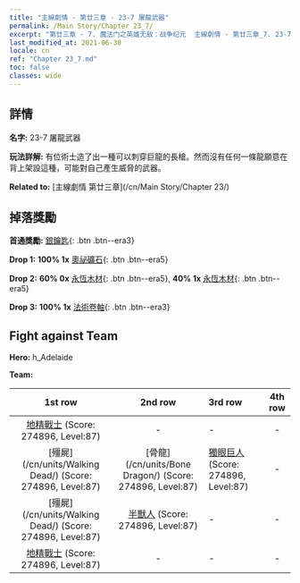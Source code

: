```yaml
---
title: "主線劇情 - 第廿三章 - 23-7 屠龍武器"
permalink: /Main Story/Chapter 23_7/
excerpt: "第廿三章 - 7. 魔法门之英雄无敌：战争纪元  主線劇情 - 第廿三章_7. 23-7 屠龍武器"
last_modified_at: 2021-06-30
locale: cn
ref: "Chapter 23_7.md"
toc: false
classes: wide
---
```


## 詳情

 **名字:** 23-7 屠龍武器

 **玩法詳解:** 有位術士造了出一種可以刺穿巨龍的長槍。然而沒有任何一條龍願意在背上架設這種，可能對自己產生威脅的武器。

 **Related to:** [主線劇情 第廿三章](/cn/Main Story/Chapter 23/)

## 掉落獎勵

 **首通獎勵:** [銀鑰匙](/cn/Items/con_693/){: .btn .btn--era3}

 **Drop 1:** **100% 1x** [奧祕礦石](/cn/Items/mat_75/){: .btn .btn--era5}

 **Drop 2:** **60% 0x** [永恆木材](/cn/Items/mat_69/){: .btn .btn--era5}, **40% 1x** [永恆木材](/cn/Items/mat_69/){: .btn .btn--era5}

 **Drop 3:** **100% 1x** [法術卷軸](/cn/Items/con_694/){: .btn .btn--era3}


## Fight against Team
 **Hero:** h_Adelaide

 **Team:**


  | 1st row | 2nd row | 3rd row | 4th row |
  |:----:|:----:|:----|:----:|
  | [地精戰士](/cn/units/Goblin/) (Score: 274896, Level:87)  | - | - | - |
  | [殭屍](/cn/units/Walking Dead/) (Score: 274896, Level:87)  | [骨龍](/cn/units/Bone Dragon/) (Score: 274896, Level:87)  | [獨眼巨人](/cn/units/Cyclops/) (Score: 274896, Level:87)  | - |
  | [殭屍](/cn/units/Walking Dead/) (Score: 274896, Level:87)  | [半獸人](/cn/units/Orc/) (Score: 274896, Level:87)  | - | - |
  | [地精戰士](/cn/units/Goblin/) (Score: 274896, Level:87)  | - | - | - |



